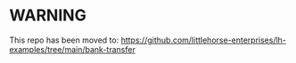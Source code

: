 # WARNING
This repo has been moved to: https://github.com/littlehorse-enterprises/lh-examples/tree/main/bank-transfer
